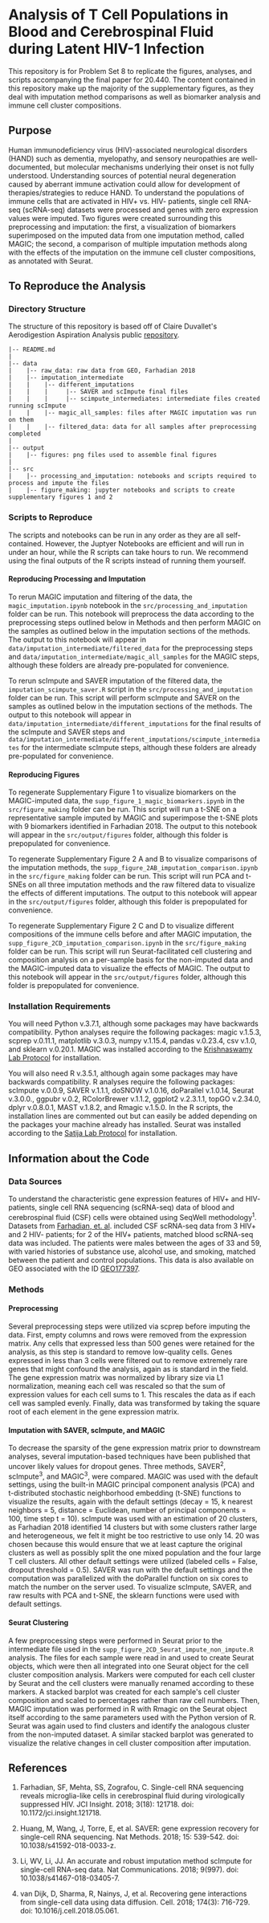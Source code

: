 # Analysis of T Cell Populations in Blood and Cerebrospinal Fluid during Latent HIV-1 Infection 
This repository is for Problem Set 8 to replicate the figures, analyses, and scripts accompanying the final paper for 20.440. The content contained in this repository make up the majority of the supplementary figures, as they deal with imputation method comparisons as well as biomarker analysis and immune cell cluster compositions.

## Purpose 
Human immunodeficiency virus (HIV)-associated neurological disorders (HAND) such as dementia, myelopathy, and sensory neuropathies are well-documented, but molecular mechanisms underlying their onset is not fully understood. Understanding sources of potential neural degeneration caused by aberrant immune activation could allow for development of therapies/strategies to reduce HAND. To understand the populations of immune cells that are activated in HIV+ vs. HIV- patients, single cell RNA-seq (scRNA-seq) datasets were processed and genes with zero expression values were imputed. Two figures were created surrounding this preprocessing and imputation: the first, a visualization of biomarkers superimposed on the imputed data from one imputation method, called MAGIC; the second, a comparison of multiple imputation methods along with the effects of the imputation on the immune cell cluster compositions, as annotated with Seurat.

## To Reproduce the Analysis
### Directory Structure
The structure of this repository is based off of Claire Duvallet's Aerodigestion Aspiration Analysis public [repository](https://github.com/cduvallet/aspiration-analysis-public/blob/master/README.md). 

``` 
|-- README.md
|
|-- data
|    |-- raw_data: raw data from GEO, Farhadian 2018
|    |-- imputation_intermediate
|    |    |-- different_imputations 
|    |    |     |-- SAVER and scImpute final files 
|    |    |     |-- scimpute_intermediates: intermediate files created running scImpute
|    |    |-- magic_all_samples: files after MAGIC imputation was run on them
|    |    |-- filtered_data: data for all samples after preprocessing completed
|
|-- output
|    |-- figures: png files used to assemble final figures
|    
|-- src
|    |-- processing_and_imputation: notebooks and scripts required to process and impute the files
|    |-- figure_making: jupyter notebooks and scripts to create supplementary figures 1 and 2
```

### Scripts to Reproduce
The scripts and notebooks can be run in any order as they are all self-contained. However, the Juptyer Notebooks are efficient and will run in under an hour, while the R scripts can take hours to run. We recommend using the final outputs of the R scripts instead of running them yourself.

#### Reproducing Processing and Imputation
To rerun MAGIC imputation and filtering of the data, the `magic_imputation.ipynb` notebook in the `src/processing_and_imputation` folder can be run. This notebook will preprocess the data according to the preprocessing steps outlined below in Methods and then perform MAGIC on the samples as outlined below in the imputation sections of the methods. The output to this notebook will appear in `data/imputation_intermediate/filtered_data` for the preprocessing steps and `data/imputation_intermediate/magic_all_samples` for the MAGIC steps, although these folders are already pre-populated for convenience.

To rerun scImpute and SAVER imputation of the filtered data, the `imputation_scimpute_saver.R` script in the `src/processing_and_imputation` folder can be run. This script will perform scImpute and SAVER on the samples as outlined below in the imputation sections of the methods. The output to this notebook will appear in `data/imputation_intermediate/different_imputations` for the final results of the scImpute and SAVER steps and `data/imputation_intermediate/different_imputations/scimpute_intermediates` for the intermediate scImpute steps, although these folders are already pre-populated for convenience.

#### Reproducing Figures
To regenerate Supplementary Figure 1 to visualize biomarkers on the MAGIC-imputed data, the `supp_figure_1_magic_biomarkers.ipynb` in the `src/figure_making` folder can be run. This script will run a t-SNE on a representative sample imputed by MAGIC and superimpose the t-SNE plots with 9 biomarkers identified in Farhadian 2018. The output to this notebook will appear in the `src/output/figures` folder, although this folder is prepopulated for convenience.

To regenerate Supplementary Figure 2 A and B to visualize comparisons of the imputation methods, the `supp_figure_2AB_imputation_comparison.ipynb` in the `src/figure_making` folder can be run. This script will run PCA and t-SNEs on all three imputation methods and the raw filtered data to visualize the effects of different imputations. The output to this notebook will appear in the `src/output/figures` folder, although this folder is prepopulated for convenience.

To regenerate Supplementary Figure 2 C and D to visualize different compositions of the immune cells before and after MAGIC imputation, the `supp_figure_2CD_imputation_comparison.ipynb` in the `src/figure_making` folder can be run. This script will run Seurat-facilitated cell clustering and composition analysis on a per-sample basis for the non-imputed data and the MAGIC-imputed data to visualize the effects of MAGIC. The output to this notebook will appear in the `src/output/figures` folder, although this folder is prepopulated for convenience.

### Installation Requirements
You will need Python v.3.7.1, although some packages may have backwards compatibility. Python analyses require the following packages: magic v.1.5.3, scprep v.0.11.1, matplotlib v.3.0.3, numpy v.1.15.4, pandas v.0.23.4, csv v.1.0, and sklearn v.0.20.1. MAGIC was installed according to the [Krishnaswamy Lab Protocol](https://github.com/KrishnaswamyLab/MAGIC) for installation.

You will also need R v.3.5.1, although again some packages may have backwards compatibility. R analyses require the following packages: scImpute v.0.0.9, SAVER v.1.1.1, doSNOW v.1.0.16, doParallel v.1.0.14, Seurat v.3.0.0., ggpubr v.0.2, RColorBrewer v.1.1.2, ggplot2 v.2.3.1.1, topGO v.2.34.0, dplyr v.0.8.0.1, MAST v.1.8.2, and Rmagic v.1.5.0. In the R scripts, the installation lines are commented out but can easily be added depending on the packages your machine already has installed. Seurat was installed according to the [Satija Lab Protocol](https://satijalab.org/seurat/install.html) for installation.

## Information about the Code
### Data Sources
To understand the characteristic gene expression features of HIV+ and HIV- patients, single cell RNA sequencing (scRNA-seq) data of blood and cerebrospinal fluid (CSF) cells were obtained using SeqWell methodology<sup>1</sup>.  Datasets from [Farhadian, et. al](https://insight.jci.org/articles/view/121718). included CSF scRNA-seq data from 3 HIV+ and 2 HIV- patients; for 2 of the HIV+ patients, matched blood scRNA-seq data was included. The patients were males between the ages of 33 and 59, with varied histories of substance use, alcohol use, and smoking, matched between the patient and control populations. This data is also available on GEO associated with the ID [GEO177397](https://www.ncbi.nlm.nih.gov/geo/query/acc.cgi?acc=GSE117397).

### Methods
#### Preprocessing
Several preprocessing steps were utilized via scprep before imputing the data. First, empty columns and rows were removed from the expression matrix. Any cells that expressed less than 500 genes were retained for the analysis, as this step is standard to remove low-quality cells. Genes expressed in less than 3 cells were filtered out to remove extremely rare genes that might confound the analysis, again as is standard in the field. The gene expression matrix was normalized by library size via L1 normalization, meaning each cell was rescaled so that the sum of expression values for each cell sums to 1. This rescales the data as if each cell was sampled evenly. Finally, data was transformed by taking the square root of each element in the gene expression matrix.

#### Imputation with SAVER, scImpute, and MAGIC
To decrease the sparsity of the gene expression matrix prior to downstream analyses, several imputation-based techniques have been published that uncover likely values for dropout genes. Three methods, SAVER<sup>2</sup>, scImpute<sup>3</sup>, and MAGIC<sup>3</sup>, were compared. MAGIC was used with the default settings, using the built-in MAGIC principal component analysis (PCA) and t-distributed stochastic neighborhood embedding (t-SNE) functions to visualize the results, again with the default settings (decay = 15, k nearest neighbors = 5, distance = Euclidean, number of principal components = 100, time step t = 10). scImpute was used with an estimation of 20 clusters, as Farhadian 2018 identified 14 clusters but with some clusters rather large and heterogeneous, we felt it might be too restrictive to use only 14. 20 was chosen because this would ensure that we at least capture the original clusters as well as possibly split the one mixed population and the four large T cell clusters. All other default settings were utilized (labeled cells = False, dropout threshold = 0.5). SAVER was run with the default settings and the computation was parallelized with the doParallel function on six cores to match the number on the server used. To visualize scImpute, SAVER, and raw results with PCA and t-SNE, the sklearn functions were used with default settings.

#### Seurat Clustering
A few preprocessing steps were performed in Seurat prior to the intermediate file used in the `supp_figure_2CD_Seurat_impute_non_impute.R` analysis. The files for each sample were read in and used to create Seurat objects, which were then all integrated into one Seurat object for the cell cluster composition analysis. Markers were computed for each cell cluster by Seurat and the cell clusters were manually renamed according to these markers. A stacked barplot was created for each sample's cell cluster composition and scaled to percentages rather than raw cell numbers. Then, MAGIC imputation was performed in R with Rmagic on the Seurat object itself according to the same parameters used with the Python version of R. Seurat was again used to find clusters and identify the analogous cluster from the non-imputed dataset. A similar stacked barplot was generated to visualize the relative changes in cell cluster composition after imputation.

## References
1. Farhadian, SF, Mehta, SS, Zografou, C. Single-cell RNA sequencing reveals microglia-like cells in cerebrospinal fluid during virologically suppressed HIV. JCI Insight. 2018; 3(18): 121718. doi: 10.1172/jci.insight.121718.

2. Huang, M, Wang, J, Torre, E, et al. SAVER: gene expression recovery for single-cell RNA sequencing. Nat Methods. 2018; 15: 539-542. doi: 10.1038/s41592-018-0033-z.

3. Li, WV, Li, JJ. An accurate and robust imputation method scImpute for single-cell RNA-seq data. Nat Communications. 2018; 9(997). doi: 10.1038/s41467-018-03405-7.

4. van Dijk, D, Sharma, R, Nainys, J, et al. Recovering gene interactions from single-cell data using data diffusion. Cell. 2018; 174(3): 716-729. doi: 10.1016/j.cell.2018.05.061.  
